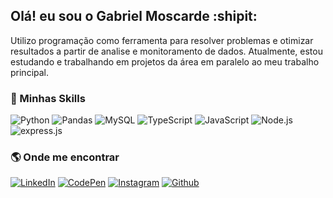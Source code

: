 ## Olá! eu sou o Gabriel Moscarde :shipit:

Utilizo programação como ferramenta para resolver problemas e otimizar resultados a partir de analise e monitoramento de dados. Atualmente, estou estudando e trabalhando em projetos da área em paralelo ao meu trabalho principal. 

### :rocket: Minhas Skills

![Python](https://img.shields.io/badge/Python-333333?style=flat&logo=python&logoColor=ffdd54)
![Pandas](https://img.shields.io/badge/-Pandas-333333?style=flat&logo=pandas&logoColor=130754)
![MySQL](https://img.shields.io/badge/-MySQL-333333?style=flat&logo=mysql&logoColor=%2361DAFB)
![TypeScript](https://img.shields.io/badge/-TypeScript-333333?style=flat&logo=typescript)
![JavaScript](https://img.shields.io/badge/-JavaScript-333333?style=flat&logo=javascript)
![Node.js](https://img.shields.io/badge/-Node.js-333333?style=flat&logo=node.js&logoColor=green)
![express.js](https://img.shields.io/badge/-Express.js-333333?style=flat&logo=express&logoColor=%2361DAFB)


### :earth_americas: Onde me encontrar

[![LinkedIn](https://img.shields.io/badge/-LinkedIn-333333?style=flat&logo=linkedin&logoColor=0072b1)](https://www.linkedin.com/in/gabrielmoscarde/)
[![CodePen](https://img.shields.io/badge/-Medium-333333?style=flat&logo=medium)](https://moscarde.medium.com/)
[![Instagram](https://img.shields.io/badge/-Instagram-333333?style=flat&logo=instagram)](https://www.instagram.com/gabrielmoscarde/)
[![Github](https://img.shields.io/github/followers/moscarde?style=social)](https://github.com/Moscarde)

